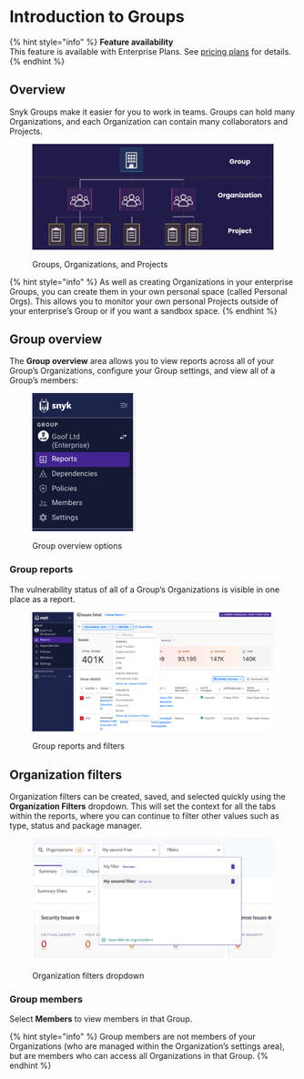 # Introduction to Groups

{% hint style="info" %}
**Feature availability**\
This feature is available with Enterprise Plans. See [pricing plans](https://snyk.io/plans/) for details.
{% endhint %}

## Overview

Snyk Groups make it easier for you to work in teams. Groups can hold many Organizations, and each Organization can contain many collaborators and Projects.

<figure><img src="../../.gitbook/assets/image (1) (1) (1) (1) (1) (1) (1).png" alt="Groups, Organizations and Projects"><figcaption><p>Groups, Organizations, and Projects</p></figcaption></figure>

{% hint style="info" %}
As well as creating Organizations in your enterprise Groups, you can create them in your own personal space (called Personal Orgs). This allows you to monitor your own personal Projects outside of your enterprise’s Group or if you want a sandbox space.
{% endhint %}

## Group overview

The **Group overview** area allows you to view reports across all of your Group’s Organizations, configure your Group settings, and view all of a Group’s members:

<figure><img src="../../.gitbook/assets/Screenshot 2023-04-24 at 15.34.14.png" alt="Group overview options"><figcaption><p>Group overview options</p></figcaption></figure>

### Group reports

The vulnerability status of all of a Group’s Organizations is visible in one place as a report.

<figure><img src="../../.gitbook/assets/Screenshot 2023-04-24 at 15.31.58.png" alt="Group overview and filters"><figcaption><p>Group reports and filters</p></figcaption></figure>

## Organization filters

Organization filters can be created, saved, and selected quickly using the **Organization Filters** dropdown. This will set the context for all the tabs within the reports, where you can continue to filter other values such as type, status and package manager.

<figure><img src="../../.gitbook/assets/image (206) (1) (1) (1) (1) (1) (1) (1) (1) (1) (1) (1) (1) (1) (1) (1) (1) (1) (1) (1) (1) (1) (2) (1) (1).png" alt="Organization filters dropdown"><figcaption><p>Organization filters dropdown</p></figcaption></figure>

### Group members

Select **Members** to view members in that Group.

{% hint style="info" %}
Group members are not members of your Organizations (who are managed within the Organization’s settings area), but are members who can access all Organizations in that Group.
{% endhint %}
